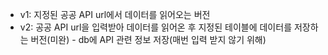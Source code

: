 * v1: 지정된 공공 API url에서 데이터를 읽어오는 버전
* v2: 공공 API url을 입력받아 데이터를 읽어온 후 지정된 테이블에 데이터를 저장하는 버전(미완) - db에 API 관련 정보 저장(매번 입력 받지 않기 위해)
